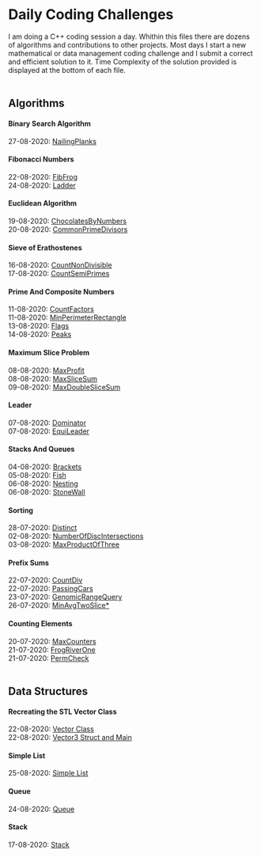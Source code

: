# Daily Coding Challenges
  
I am doing a C++ coding session a day. Whithin this files there are dozens of algorithms and contributions to other projects. Most days I start a new  mathematical or data management coding challenge and I submit a correct and efficient solution to it. Time Complexity of the solution provided is displayed at the bottom of each file.<br/><br/>

## **Algorithms**

#### Binary Search Algorithm

27-08-2020: [NailingPlanks](https://github.com/ManuCanedo/DailyCodingChallenges-Cpp/tree/master/Algorithms_BinarySearchAlgorithm/NailingPlanks)

#### Fibonacci Numbers

22-08-2020: [FibFrog](https://github.com/ManuCanedo/DailyCodingChallenges-Cpp/blob/master/Algorithms_FibonacciNumbers/08_22_FibFrog.cpp)  
24-08-2020: [Ladder](https://github.com/ManuCanedo/DailyCodingChallenges-Cpp/blob/master/Algorithms_FibonacciNumbers/08_24_Ladder.cpp)

#### Euclidean Algorithm

19-08-2020: [ChocolatesByNumbers](https://github.com/ManuCanedo/DailyCodingChallenges-Cpp/tree/master/Algorithms_EuclideanAlgorithm/ChocolatesByNumbers)  
20-08-2020: [CommonPrimeDivisors](https://github.com/ManuCanedo/DailyCodingChallenges-Cpp/tree/master/Algorithms_EuclideanAlgorithm/CommonPrimeDivisors)

#### Sieve of Erathostenes

16-08-2020: [CountNonDivisible](https://github.com/ManuCanedo/DailyCodingChallenges-Cpp/blob/master/Algorithms_SieveOfErathostenes/08_16_CountNonDivisible.cpp)  
17-08-2020: [CountSemiPrimes](https://github.com/ManuCanedo/DailyCodingChallenges-Cpp/blob/master/Algorithms_SieveOfErathostenes/08_17_CountSemiPrimes.cpp)

#### Prime And Composite Numbers

11-08-2020: [CountFactors](https://github.com/ManuCanedo/DailyCodingChallenges-Cpp/blob/master/Algorithms_Prime%26CompositeNumbers/08_11_CountFactors.cpp)  
11-08-2020: [MinPerimeterRectangle](https://github.com/ManuCanedo/DailyCodingChallenges-Cpp/blob/master/Algorithms_Prime%26CompositeNumbers/08_11_MinPerimeterRectangle.cpp)  
13-08-2020: [Flags](https://github.com/ManuCanedo/DailyCodingChallenges-Cpp/blob/master/Algorithms_Prime%26CompositeNumbers/08_13_Flags.cpp)  
14-08-2020: [Peaks](https://github.com/ManuCanedo/DailyCodingChallenges-Cpp/blob/master/Algorithms_Prime%26CompositeNumbers/08_14_Peaks.cpp)

#### Maximum Slice Problem

08-08-2020: [MaxProfit](https://github.com/ManuCanedo/DailyCodingChallenges-Cpp/blob/master/Algorithms_MaxSliceProblem/08_08_MaxProfit.cpp)  
08-08-2020: [MaxSliceSum](https://github.com/ManuCanedo/DailyCodingChallenges-Cpp/blob/master/Algorithms_MaxSliceProblem/08_08_MaxSliceSum.cpp)  
09-08-2020: [MaxDoubleSliceSum](https://github.com/ManuCanedo/DailyCodingChallenges-Cpp/blob/master/Algorithms_MaxSliceProblem/08_09_MaxDoubleSliceSum.cpp)

#### Leader

07-08-2020: [Dominator](https://github.com/ManuCanedo/DailyCodingChallenges-Cpp/blob/master/Algorithms_Leader/08_07_Dominator.cpp)  
07-08-2020: [EquiLeader](https://github.com/ManuCanedo/DailyCodingChallenges-Cpp/blob/master/Algorithms_Leader/08_07_EquiLeader.cpp)

#### Stacks And Queues

04-08-2020: [Brackets](https://github.com/ManuCanedo/DailyCodingChallenges-Cpp/blob/master/Algorithms_Stacks%26Queues/08_04_Brackets.cpp)  
05-08-2020: [Fish](https://github.com/ManuCanedo/DailyCodingChallenges-Cpp/blob/master/Algorithms_Stacks%26Queues/08_05_Fish.cpp)  
06-08-2020: [Nesting](https://github.com/ManuCanedo/DailyCodingChallenges-Cpp/blob/master/Algorithms_Stacks%26Queues/08_06_Nesting.cpp)  
06-08-2020: [StoneWall](https://github.com/ManuCanedo/DailyCodingChallenges-Cpp/blob/master/Algorithms_Stacks%26Queues/08_06_StoneWall.cpp)

#### Sorting

28-07-2020: [Distinct](https://github.com/ManuCanedo/DailyCodingChallenges-Cpp/blob/master/Algorithms_Sorting/07_28_Distinct.cpp)  
02-08-2020: [NumberOfDiscIntersections](https://github.com/ManuCanedo/DailyCodingChallenges-Cpp/blob/master/Algorithms_Sorting/08_02_NumberOfDiscIntersections.cpp)  
03-08-2020: [MaxProductOfThree](https://github.com/ManuCanedo/DailyCodingChallenges-Cpp/blob/master/Algorithms_Sorting/%2008_03_MaxProductOfThree.cpp)

#### Prefix Sums

22-07-2020: [CountDiv](https://github.com/ManuCanedo/DailyCodingChallenges-Cpp/blob/master/Algorithms_PrefixSums/07_22_CountDiv.cpp)  
22-07-2020: [PassingCars](https://github.com/ManuCanedo/DailyCodingChallenges-Cpp/blob/master/Algorithms_PrefixSums/07_22_PassingCars.cpp)  
23-07-2020: [GenomicRangeQuery](https://github.com/ManuCanedo/DailyCodingChallenges-Cpp/blob/master/Algorithms_PrefixSums/07_23_GenomicRangeQuery.cpp)  
26-07-2020: [MinAvgTwoSlice*](https://github.com/ManuCanedo/DailyCodingChallenges-Cpp/blob/master/Algorithms_PrefixSums/07_26_MinAvgTwoSlice.cpp)

#### Counting Elements

20-07-2020: [MaxCounters](https://github.com/ManuCanedo/DailyCodingChallenges-Cpp/blob/master/Algorithms_CountingElements/07_20_MaxCounters.cpp)  
21-07-2020: [FrogRiverOne](https://github.com/ManuCanedo/DailyCodingChallenges-Cpp/blob/master/Algorithms_CountingElements/07_21_FrogRiverOne.cpp)  
21-07-2020: [PermCheck](https://github.com/ManuCanedo/DailyCodingChallenges-Cpp/blob/master/Algorithms_CountingElements/07_21_PermCheck.cpp)<br/><br/>

## **Data Structures**

#### Recreating the STL Vector Class

22-08-2020: [Vector Class](https://github.com/ManuCanedo/DailyCodingChallenges-Cpp/blob/master/DataStructures_StdVectorClass/08_22_Vector.h)  
22-08-2020: [Vector3 Struct and Main](https://github.com/ManuCanedo/DailyCodingChallenges-Cpp/blob/master/DataStructures_StdVectorClass/08_22_Vector3AndMain.cpp)

#### Simple List

25-08-2020: [Simple List](https://github.com/ManuCanedo/DailyCodingChallenges-Cpp/blob/master/DataStructures_SimpleList/25_08_SimpleList.cpp)

#### Queue

24-08-2020: [Queue](https://github.com/ManuCanedo/DailyCodingChallenges-Cpp/blob/master/DataStructures_Queue/24_08_SimpleQueue.cpp)

#### Stack

17-08-2020: [Stack](https://github.com/ManuCanedo/DailyCodingChallenges-Cpp/blob/master/DataStructures_Stack/08_17_SimpleStack.cpp)





